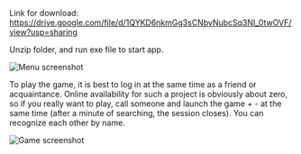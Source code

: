 Link for download: https://drive.google.com/file/d/1QYKD6nkmGg3sCNbyNubcSq3NI_0twOVF/view?usp=sharing

Unzip folder, and run exe file to start app.

![Menu screenshot](https://github.com/EBTYX2809/GwentOnline/blob/master/GwentMenu.jpg) 

To play the game, it is best to log in at the same time as a friend or acquaintance. Online availability for such a project is obviously about zero, so if you really want to play, call someone and launch the game + - at the same time (after a minute of searching, the session closes). You can recognize each other by name.

![Game screenshot](https://github.com/EBTYX2809/GwentOnline/blob/master/GwentGame.jpg) 
